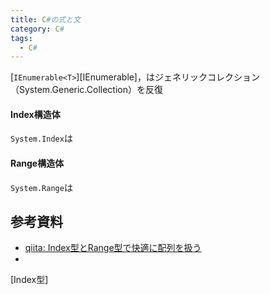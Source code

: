 ```yaml
---
title: C#の式と文
category: C#
tags:
  - C#
---
```


[`IEnumerable<T>`][IEnumerable<T>]，はジェネリックコレクション（System.Generic.Collection）を反復

<!-- more -->


#### Index構造体
`System.Index`は


#### Range構造体
`System.Range`は



## 参考資料
- [qiita: Index型とRange型で快適に配列を扱う](https://qiita.com/Euglenach/items/c433afe78d72fc1a18fc)
- []()


<!-- リンク -->
[Index型]